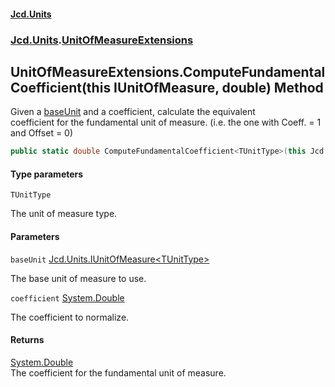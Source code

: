 #### [Jcd.Units](index.md 'index')
### [Jcd.Units](Jcd.Units.md 'Jcd.Units').[UnitOfMeasureExtensions](Jcd.Units.UnitOfMeasureExtensions.md 'Jcd.Units.UnitOfMeasureExtensions')

## UnitOfMeasureExtensions.ComputeFundamentalCoefficient<TUnitType>(this IUnitOfMeasure<TUnitType>, double) Method

Given a [baseUnit](Jcd.Units.UnitOfMeasureExtensions.ComputeFundamentalCoefficient_TUnitType_(thisJcd.Units.IUnitOfMeasure_TUnitType_,double).md#Jcd.Units.UnitOfMeasureExtensions.ComputeFundamentalCoefficient_TUnitType_(thisJcd.Units.IUnitOfMeasure_TUnitType_,double).baseUnit 'Jcd.Units.UnitOfMeasureExtensions.ComputeFundamentalCoefficient<TUnitType>(this Jcd.Units.IUnitOfMeasure<TUnitType>, double).baseUnit') and a coefficient, calculate the equivalent  
coefficient for the fundamental unit of measure. (i.e. the one with Coeff. = 1 and Offset = 0)

```csharp
public static double ComputeFundamentalCoefficient<TUnitType>(this Jcd.Units.IUnitOfMeasure<TUnitType> baseUnit, double coefficient);
```
#### Type parameters

<a name='Jcd.Units.UnitOfMeasureExtensions.ComputeFundamentalCoefficient_TUnitType_(thisJcd.Units.IUnitOfMeasure_TUnitType_,double).TUnitType'></a>

`TUnitType`

The unit of measure type.
#### Parameters

<a name='Jcd.Units.UnitOfMeasureExtensions.ComputeFundamentalCoefficient_TUnitType_(thisJcd.Units.IUnitOfMeasure_TUnitType_,double).baseUnit'></a>

`baseUnit` [Jcd.Units.IUnitOfMeasure&lt;](Jcd.Units.IUnitOfMeasure_TUnit_.md 'Jcd.Units.IUnitOfMeasure<TUnit>')[TUnitType](Jcd.Units.UnitOfMeasureExtensions.ComputeFundamentalCoefficient_TUnitType_(thisJcd.Units.IUnitOfMeasure_TUnitType_,double).md#Jcd.Units.UnitOfMeasureExtensions.ComputeFundamentalCoefficient_TUnitType_(thisJcd.Units.IUnitOfMeasure_TUnitType_,double).TUnitType 'Jcd.Units.UnitOfMeasureExtensions.ComputeFundamentalCoefficient<TUnitType>(this Jcd.Units.IUnitOfMeasure<TUnitType>, double).TUnitType')[&gt;](Jcd.Units.IUnitOfMeasure_TUnit_.md 'Jcd.Units.IUnitOfMeasure<TUnit>')

The base unit of measure to use.

<a name='Jcd.Units.UnitOfMeasureExtensions.ComputeFundamentalCoefficient_TUnitType_(thisJcd.Units.IUnitOfMeasure_TUnitType_,double).coefficient'></a>

`coefficient` [System.Double](https://docs.microsoft.com/en-us/dotnet/api/System.Double 'System.Double')

The coefficient to normalize.

#### Returns
[System.Double](https://docs.microsoft.com/en-us/dotnet/api/System.Double 'System.Double')  
The coefficient for the fundamental unit of measure.